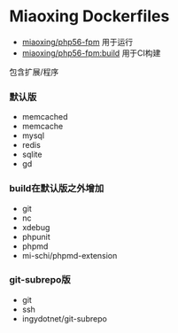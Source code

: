 # Miaoxing Dockerfiles

- [miaoxing/php56-fpm](https://github.com/miaoxing/dockerfiles/blob/master/php-fpm/Dockerfile) 用于运行
- [miaoxing/php56-fpm:build](https://github.com/miaoxing/dockerfiles/blob/master/build/php-fpm/Dockerfile) 用于CI构建

包含扩展/程序

### 默认版

- memcached
- memcache
- mysql
- redis
- sqlite
- gd

### build在默认版之外增加

- git
- nc
- xdebug
- phpunit
- phpmd
- mi-schi/phpmd-extension

### git-subrepo版

- git
- ssh
- ingydotnet/git-subrepo
